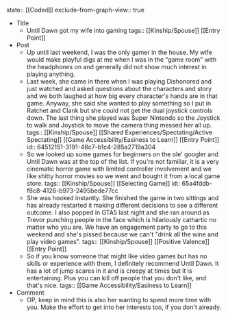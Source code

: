 state:: [[Coded]]
exclude-from-graph-view:: true

- Title
	- Until Dawn got my wife into gaming
	  tags:: [[Kinship/Spouse]] [[Entry Point]]
- Post
	- Up until last weekend, I was the only gamer in the house. My wife would make playful digs at me when I was in the "game room" with the headphones on and generally did not show much interest in playing anything.
	- Last week, she came in there when I was playing Dishonored and just watched and asked questions about the characters and story and we both laughed at how big every character's hands are in that game. Anyway, she said she wanted to play something so I put in Ratchet and Clank but she could not get the dual joystick controls down. The last thing she played was Super Nintendo so the Joystick to walk and Joystick to move the camera thing messed her all up.
	  tags:: [[Kinship/Spouse]] [[Shared Experiences/Spectating/Active Spectating]] [[Game Accessibility/Easiness to Learn]] [[Entry Point]]
	  id:: 64512151-3191-48c7-b1c4-285a2719a304
	- So we looked up some games for beginners on the ole' googler and Until Dawn was at the top of the list. If you're not familiar, it is a very cinematic horror game with limited controller involvement and we like shitty horror movies so we went and bought it from a local game store.
	  tags:: [[Kinship/Spouse]] [[Selecting Game]]
	  id:: 65a4fddb-f8c8-4126-b973-2495bede77cc
	- She was hooked instantly. She finished the game in two sittings and has already restarted it making different decisions to see a different outcome. I also popped in GTA5 last night and she ran around as Trevor punching people in the face which is hilariously cathartic no matter who you are. We have an engagement party to go to this weekend and she's pissed because we can't "drink all the wine and play video games".
	  tags:: [[Kinship/Spouse]] [[Positive Valence]] [[Entry Point]]
	- So if you know someone that might like video games but has no skills or experience with them, I definitely recommend Until Dawn. It has a lot of jump scares in it and is creepy at times but it is entertaining. Plus you can kill off people that you don't like, and that's nice.
	  tags:: [[Game Accessibility/Easiness to Learn]]
- Comment
	- OP, keep in mind this is also her wanting to spend more time with you. Make the effort to get into her interests too, if you don't already.